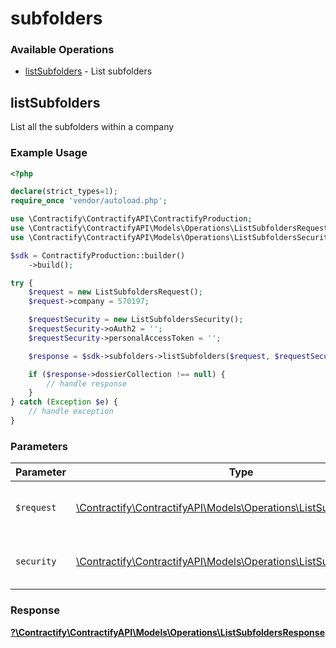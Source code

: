 # subfolders

### Available Operations

* [listSubfolders](#listsubfolders) - List subfolders

## listSubfolders

List all the subfolders within a company

### Example Usage

```php
<?php

declare(strict_types=1);
require_once 'vendor/autoload.php';

use \Contractify\ContractifyAPI\ContractifyProduction;
use \Contractify\ContractifyAPI\Models\Operations\ListSubfoldersRequest;
use \Contractify\ContractifyAPI\Models\Operations\ListSubfoldersSecurity;

$sdk = ContractifyProduction::builder()
    ->build();

try {
    $request = new ListSubfoldersRequest();
    $request->company = 570197;

    $requestSecurity = new ListSubfoldersSecurity();
    $requestSecurity->oAuth2 = '';
    $requestSecurity->personalAccessToken = '';

    $response = $sdk->subfolders->listSubfolders($request, $requestSecurity);

    if ($response->dossierCollection !== null) {
        // handle response
    }
} catch (Exception $e) {
    // handle exception
}
```

### Parameters

| Parameter                                                                                                                 | Type                                                                                                                      | Required                                                                                                                  | Description                                                                                                               |
| ------------------------------------------------------------------------------------------------------------------------- | ------------------------------------------------------------------------------------------------------------------------- | ------------------------------------------------------------------------------------------------------------------------- | ------------------------------------------------------------------------------------------------------------------------- |
| `$request`                                                                                                                | [\Contractify\ContractifyAPI\Models\Operations\ListSubfoldersRequest](../../models/operations/ListSubfoldersRequest.md)   | :heavy_check_mark:                                                                                                        | The request object to use for the request.                                                                                |
| `security`                                                                                                                | [\Contractify\ContractifyAPI\Models\Operations\ListSubfoldersSecurity](../../models/operations/ListSubfoldersSecurity.md) | :heavy_check_mark:                                                                                                        | The security requirements to use for the request.                                                                         |


### Response

**[?\Contractify\ContractifyAPI\Models\Operations\ListSubfoldersResponse](../../models/operations/ListSubfoldersResponse.md)**

